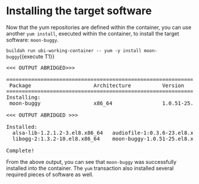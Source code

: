 # Installing the target software

Now that the yum repositories are defined within the container, you can use
another `yum install`, executed within the container, to install the target
software: `moon-buggy`.

`buildah run ubi-working-container -- yum -y install moon-buggy`{{execute T1}}

<pre class="file">
<<< OUTPUT ABRIDGED>>>

==========================================================================================================================================
 Package                    Architecture          Version                           Repository                                       Size
==========================================================================================================================================
Installing:
 moon-buggy                 x86_64                1.0.51-25.el8                     epel                                             81 k

<<< OUTPUT ABRIDGED >>>

Installed:
  alsa-lib-1.2.1.2-3.el8.x86_64   audiofile-1:0.3.6-23.el8.x86_64   esound-libs-1:0.2.41-22.el8.x86_64   flac-libs-1.3.2-9.el8.x86_64
  libogg-2:1.3.2-10.el8.x86_64    moon-buggy-1.0.51-25.el8.x86_64

Complete!
</pre>

From the above output, you can see that `moon-buggy` was successfully installed
into the container.  The `yum` transaction also installed several required
pieces of software as well.

